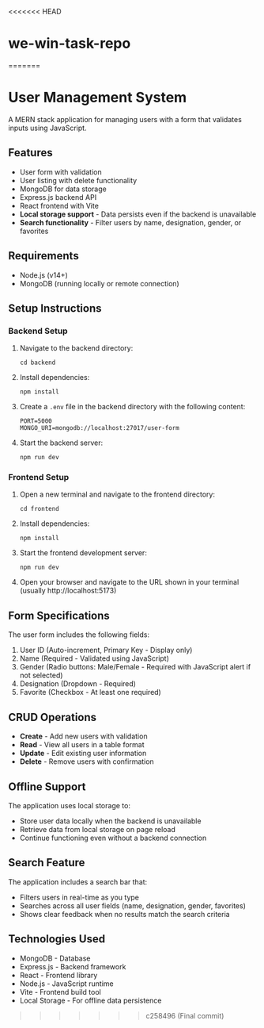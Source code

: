 <<<<<<< HEAD
# we-win-task-repo
=======
# User Management System

A MERN stack application for managing users with a form that validates inputs using JavaScript.

## Features

- User form with validation
- User listing with delete functionality
- MongoDB for data storage
- Express.js backend API
- React frontend with Vite
- **Local storage support** - Data persists even if the backend is unavailable
- **Search functionality** - Filter users by name, designation, gender, or favorites

## Requirements

- Node.js (v14+)
- MongoDB (running locally or remote connection)

## Setup Instructions

### Backend Setup

1. Navigate to the backend directory:

   ```
   cd backend
   ```

2. Install dependencies:

   ```
   npm install
   ```

3. Create a `.env` file in the backend directory with the following content:

   ```
   PORT=5000
   MONGO_URI=mongodb://localhost:27017/user-form
   ```

4. Start the backend server:
   ```
   npm run dev
   ```

### Frontend Setup

1. Open a new terminal and navigate to the frontend directory:

   ```
   cd frontend
   ```

2. Install dependencies:

   ```
   npm install
   ```

3. Start the frontend development server:

   ```
   npm run dev
   ```

4. Open your browser and navigate to the URL shown in your terminal (usually http://localhost:5173)

## Form Specifications

The user form includes the following fields:

1. User ID (Auto-increment, Primary Key - Display only)
2. Name (Required - Validated using JavaScript)
3. Gender (Radio buttons: Male/Female - Required with JavaScript alert if not selected)
4. Designation (Dropdown - Required)
5. Favorite (Checkbox - At least one required)

## CRUD Operations

- **Create** - Add new users with validation
- **Read** - View all users in a table format
- **Update** - Edit existing user information
- **Delete** - Remove users with confirmation

## Offline Support

The application uses local storage to:

- Store user data locally when the backend is unavailable
- Retrieve data from local storage on page reload
- Continue functioning even without a backend connection

## Search Feature

The application includes a search bar that:

- Filters users in real-time as you type
- Searches across all user fields (name, designation, gender, favorites)
- Shows clear feedback when no results match the search criteria

## Technologies Used

- MongoDB - Database
- Express.js - Backend framework
- React - Frontend library
- Node.js - JavaScript runtime
- Vite - Frontend build tool
- Local Storage - For offline data persistence
>>>>>>> c258496 (Final commit)

